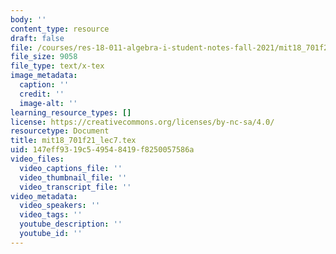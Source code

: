 ```yaml
---
body: ''
content_type: resource
draft: false
file: /courses/res-18-011-algebra-i-student-notes-fall-2021/mit18_701f21_lec7.tex
file_size: 9058
file_type: text/x-tex
image_metadata:
  caption: ''
  credit: ''
  image-alt: ''
learning_resource_types: []
license: https://creativecommons.org/licenses/by-nc-sa/4.0/
resourcetype: Document
title: mit18_701f21_lec7.tex
uid: 147eff93-19c5-4954-8419-f8250057586a
video_files:
  video_captions_file: ''
  video_thumbnail_file: ''
  video_transcript_file: ''
video_metadata:
  video_speakers: ''
  video_tags: ''
  youtube_description: ''
  youtube_id: ''
---
```

